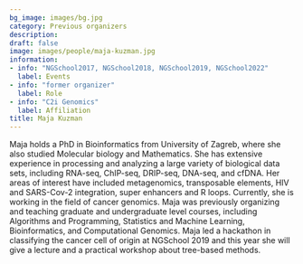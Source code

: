 ```yaml
---
bg_image: images/bg.jpg
category: Previous organizers
description: 
draft: false
image: images/people/maja-kuzman.jpg
information:
- info: "NGSchool2017, NGSchool2018, NGSchool2019, NGSchool2022"
  label: Events
- info: "former organizer"
  label: Role
- info: "C2i Genomics"
  label: Affiliation 
title: Maja Kuzman
---
```


Maja holds a PhD in Bioinformatics from University of Zagreb, where she also studied Molecular biology and Mathematics. She has extensive experience in processing and analyzing a large variety of biological data sets, including RNA-seq, ChIP-seq, DRIP-seq, DNA-seq, and cfDNA. Her areas of interest have included metagenomics, transposable elements, HIV and SARS-Cov-2 integration, super enhancers and R loops. Currently, she is working in the field of cancer genomics. Maja was previously organizing and teaching graduate and undergraduate level courses, including Algorithms and Programming, Statistics and Machine Learning, Bioinformatics, and Computational Genomics. Maja led a hackathon in classifying the cancer cell of origin at NGSchool 2019 and this year she will give a lecture and a practical workshop about tree-based methods.



